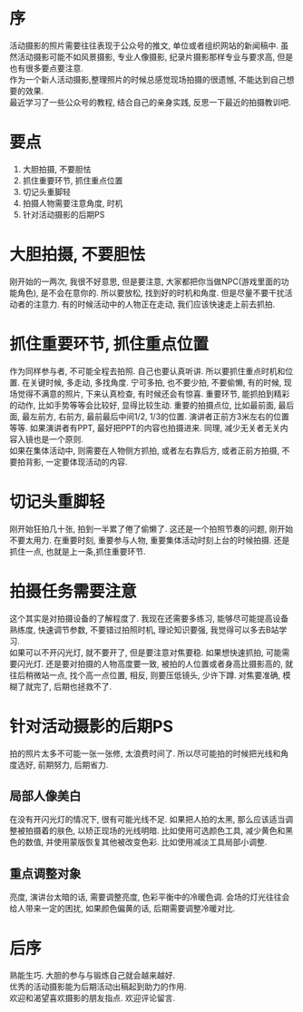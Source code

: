 # 序
活动摄影的照片需要往往表现于公众号的推文, 单位或者组织网站的新闻稿中. 虽然活动摄影可能不如风景摄影, 专业人像摄影, 纪录片摄影那样专业与要求高, 但是也有很多要点要注意.  
作为一个新人活动摄影,整理照片的时候总感觉现场拍摄的很遗憾, 不能达到自己想要的效果.  
最近学习了一些公众号的教程, 结合自己的亲身实践, 反思一下最近的拍摄教训吧. 

# 要点
1. 大胆拍摄, 不要胆怯
2. 抓住重要环节, 抓住重点位置
3. 切记头重脚轻
4. 拍摄人物需要注意角度, 时机
5. 针对活动摄影的后期PS

# 大胆拍摄, 不要胆怯
刚开始的一两次, 我很不好意思, 但是要注意, 大家都把你当做NPC(游戏里面的功能角色), 是不会在意你的. 所以要放松, 找到好的时机和角度. 但是尽量不要干扰活动者的注意力. 
有的时候活动中的人物正在走动, 我们应该快速走上前去抓拍.   

# 抓住重要环节, 抓住重点位置
作为同样参与者, 不可能全程去拍照. 自己也要认真听讲. 所以要抓住重点时机和位置. 
在关键时候, 多走动, 多找角度. 宁可多拍, 也不要少拍, 不要偷懒, 有的时候, 现场觉得不满意的照片, 下来认真检查, 有时候还会有惊喜. 
重要环节, 能抓拍到精彩的动作, 比如手势等等会比较好, 显得比较生动. 
重要的拍摄点位, 比如最前面, 最后面, 最左前方, 右前方, 最前最后中间1/2, 1/3的位置. 演讲者正前方3米左右的位置等等. 如果演讲者有PPT, 最好把PPT的内容也拍摄进来. 同理, 减少无关者无关内容入镜也是一个原则.    
如果在集体活动中, 则需要在人物侧方抓拍, 或者左右靠后方, 或者正前方拍摄, 不要拍背影, 一定要体现活动的内容.   

# 切记头重脚轻
刚开始狂拍几十张, 拍到一半累了倦了偷懒了. 这还是一个拍照节奏的问题, 刚开始不要太用力. 在重要时刻, 重要参与人物, 重要集体活动时刻上台的时候拍摄. 还是抓住一点, 也就是上一条,抓住重要环节.  

# 拍摄任务需要注意 
这个其实是对拍摄设备的了解程度了. 我现在还需要多练习, 能够尽可能提高设备熟练度, 快速调节参数, 不要错过拍照时机, 理论知识要强, 我觉得可以多去B站学习.   
如果可以不开闪光灯, 就不要开了, 但是要注意对焦要稳. 如果想快速抓拍, 可能需要闪光灯. 还是要对拍摄的人物高度要一致, 被拍的人位置或者身高比摄影高的, 就往后稍微站一点, 找个高一点位置, 相反, 则要压低镜头, 少许下蹲. 
对焦要准确, 模糊了就完了, 后期也拯救不了.   

# 针对活动摄影的后期PS
拍的照片太多不可能一张一张修, 太浪费时间了. 所以尽可能拍的时候把光线和角度选好, 前期努力, 后期省力. 

## 局部人像美白
在没有开闪光灯的情况下, 很有可能光线不足. 如果把人拍的太黑, 那么应该适当调整被拍摄着的肤色, 以矫正现场的光线明暗.
比如使用可选颜色工具, 减少黄色和黑色的数值, 并使用蒙版恢复其他被改变色彩. 比如使用减淡工具局部小调整. 

## 重点调整对象
亮度, 演讲台太暗的话, 需要调整亮度,  色彩平衡中的冷暖色调. 会场的灯光往往会给人带来一定的困扰, 如果颜色偏黄的话, 后期需要调整冷暖对比.  

# 后序
熟能生巧. 大胆的参与与锻炼自己就会越来越好.   
优秀的活动摄影能为后期活动出稿起到助力的作用.   
欢迎和渴望喜欢摄影的朋友指点. 欢迎评论留言.   
